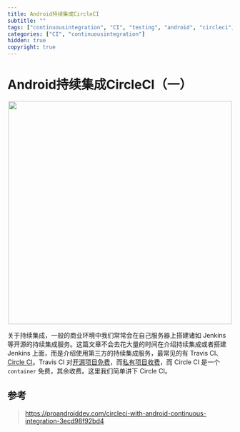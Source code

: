 ```yaml
---
title: Android持续集成CircleCI
subtitle: ""
tags: ["continuousintegration", "CI", "testing", "android", "circleci", "jenkins", "github", "bitbucket"]
categories: ["CI", "continuousintegration"]
hidden: true
copyright: true
---
```


# Android持续集成CircleCI（一）

<div style='text-align: center;'>
<img src='https://user-images.githubusercontent.com/5423194/38490341-65c8f39c-3c1b-11e8-92d9-8e7837551a9c.png' width= 500px/>
</div>

关于持续集成，一般的商业环境中我们常常会在自己服务器上搭建诸如 Jenkins 等开源的持续集成服务。这篇文章不会去花大量的时间在介绍持续集成或者搭建 Jenkins 上面，而是介绍使用第三方的持续集成服务，最常见的有 Travis CI、 [Circle CI](https://circleci.com)。Travis CI 对[开源项目免费](https://travis-ci.org)，而[私有项目收费](https://travis-ci.com)，而 Circle CI 是一个 `container` 免费，其余收费。这里我们简单讲下 Circle CI。




## 参考

> https://proandroiddev.com/circleci-with-android-continuous-integration-3ecd98f92bd4

